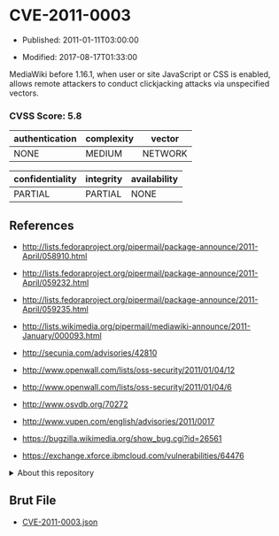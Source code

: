 # CVE-2011-0003

- Published: 2011-01-11T03:00:00

- Modified: 2017-08-17T01:33:00

MediaWiki before 1.16.1, when user or site JavaScript or CSS is enabled, allows remote attackers to conduct clickjacking attacks via unspecified vectors.

### CVSS Score: **5.8**

| authentication | complexity | vector |
| --- | --- | --- |
| NONE | MEDIUM | NETWORK |

| confidentiality | integrity | availability |
| --- | --- | --- |
| PARTIAL | PARTIAL | NONE |

## References

* http://lists.fedoraproject.org/pipermail/package-announce/2011-April/058910.html

* http://lists.fedoraproject.org/pipermail/package-announce/2011-April/059232.html

* http://lists.fedoraproject.org/pipermail/package-announce/2011-April/059235.html

* http://lists.wikimedia.org/pipermail/mediawiki-announce/2011-January/000093.html

* http://secunia.com/advisories/42810

* http://www.openwall.com/lists/oss-security/2011/01/04/12

* http://www.openwall.com/lists/oss-security/2011/01/04/6

* http://www.osvdb.org/70272

* http://www.vupen.com/english/advisories/2011/0017

* https://bugzilla.wikimedia.org/show_bug.cgi?id=26561

* https://exchange.xforce.ibmcloud.com/vulnerabilities/64476

<details>
<summary>About this repository</summary> 

  This repository is part of the project [Live Hack CVE](https://github.com/Live-Hack-CVE). Main website can be found [www.live-hack.org](https://www.live-hack.org) 
  
  Made by [Sn0wAlice](https://github.com/Sn0wAlice) for the people that care about security and need to have a feed of the latest CVEs. Hope you enjoy it, don't forget to star the repo and follow me on [Twitter](https://twitter.com/Sn0wAlice) and [Github](https://github.com/Sn0wAlice). And that is my [personnal website](https://www.alice-snow.me/)

  - [Home Page](https://github.com/Live-Hack-CVE)
  - [Framework](https://github.com/Live-Hack-CVE/cve-framework)
  - [CVE database](https://github.com/Live-Hack-CVE/full_database)
  - [Changelog](https://github.com/Live-Hack-CVE/Changelog)
</details>

## Brut File

* [CVE-2011-0003.json](https://raw.githubusercontent.com/Live-Hack-CVE/full_database/main/cves/2011/CVE-2011-0003.json)


